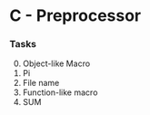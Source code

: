 # C - Preprocessor

### Tasks

0. Object-like Macro
1. Pi
2. File name
3. Function-like macro
4. SUM
